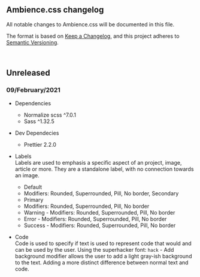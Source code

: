 <h2>Ambience.css changelog</h2>

All notable changes to Ambience.css will be documented in this file.

The format is based on [Keep a Changelog](https://keepachangelog.com/en/1.0.0/), and this project adheres to [Semantic Versioning](https://semver.org/spec/v2.0.0.html).

<br>

## Unreleased

### 09/February/2021

- Dependencies
  - Normalize scss ^7.0.1
  - Sass ^1.32.5
- Dev Dependecies

  - Prettier 2.2.0

- Labels <br />
  Labels are used to emphasis a specific aspect of an project, image, article or more. They are a standalone label, with no connection towards an image. 
  - Default 
  - Modifiers: Rounded, Superrounded, Pill, No border, Secondary 
  - Primary 
  - Modifiers: Rounded, Superrounded, Pill, No border 
  - Warning - Modifiers: Rounded, Superrounded, Pill, No border 
  - Error - Modifiers: Rounded, Superrounded, Pill, No border 
  - Success - Modifiers: Rounded, Superrounded, Pill, No border
- Code <br />
  Code is used to specify if text is used to represent code that would and can be used by the user. Using the superhacker font: `hack` - Add background modifier allows the user to add a light gray-ish background to the text. Adding a more distinct difference between normal text and code.
